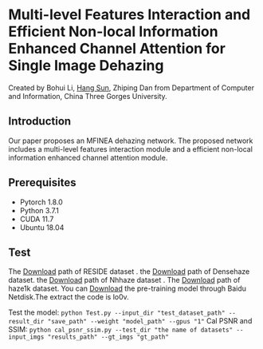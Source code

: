 Multi-level Features Interaction and Efficient Non-local Information Enhanced Channel Attention for Single Image Dehazing
==
Created by Bohui Li, [Hang Sun](https://github.com/sunhang1986), Zhiping Dan from Department of Computer and Information, China Three Gorges University.

Introduction
--
 Our paper proposes an MFINEA dehazing network. The proposed network includes a multi-level features interaction module and a efficient non-local information enhanced channel attention module.

Prerequisites
--
+ Pytorch 1.8.0
+ Python 3.7.1
+ CUDA 11.7
+ Ubuntu 18.04

Test
--
The [Download](https://sites.google.com/view/reside-dehaze-datasets) path of RESIDE dataset . the [Download](https://data.vision.ee.ethz.ch/cvl/ntire19//dense-haze/) path of Densehaze dataset. the [Download](https://data.vision.ee.ethz.ch/cvl/ntire21/) path of Nhhaze dataset . The [Download](https://www.dropbox.com/s/k2i3p7puuwl2g59/Haze1k.zip?dl=0) path of haze1k dataset. You can [Download](https://pan.baidu.com/s/1yE7I83yCbEriL9cWdl2K6Q) the pre-training model through Baidu Netdisk.The extract the code is lo0v.


Test the model:
` python Test.py --input_dir "test_dataset_path" --result_dir "save_path" --weight "model_path" --gpus "1" `
Cal PSNR and SSIM:
` python cal_psnr_ssim.py --test_dir "the name of datasets" --input_imgs "results_path" --gt_imgs "gt_path" `
